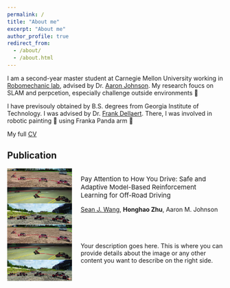 ```yaml
---
permalink: /
title: "About me"
excerpt: "About me"
author_profile: true
redirect_from: 
  - /about/
  - /about.html
---
```


I am a second-year master student at Carnegie Mellon University working in [Robomechanic lab](https://www.cmu.edu/me/robomechanicslab/), advised by Dr. [Aaron Johnson](https://www.andrew.cmu.edu/user/amj1/). My research foucs on SLAM and perpcetion, especially challenge outside environments 🤖 

I have previsouly obtained by B.S. degrees from Georgia Institute of Technology. I was advised by Dr. [Frank Dellaert](https://dellaert.github.io/). There, I was involved in robotic painting 🎨 using Franka Panda arm 🦾 

My full [CV](https://adrienzhh.github.io/honghao/files/CV-1.pdf)
 
## Publication

<div style="display: flex; flex-direction: row;">
    <img src="images/real_experiment_pic.jpg" alt="Image" style="width: 30%;" />
    <div style="flex: 1; padding-left: 20px;">
        <p style="font-size: 15px;">
            Pay Attention to How You Drive: Safe and Adaptive Model-Based Reinforcement Learning for Off-Road Driving
            <br>
            <p style="font-size: 14px;"><a href="https://seanjwang.github.io/#home">Sean J. Wang</a>, <b>Honghao Zhu</b>, Aaron M. Johnson</p>
        </p>
    </div>
</div>


<div style="display: flex; align-items: center;">
    <img src="images/real_experiment_pic.jpg" alt="Image" style="max-width: 30%; flex: 1;" />
    <div style="flex: 5; padding-left: 20px;">
        <p>Your description goes here. This is where you can provide details about the image or any other content you want to describe on the right side.</p>
    </div>
</div>





